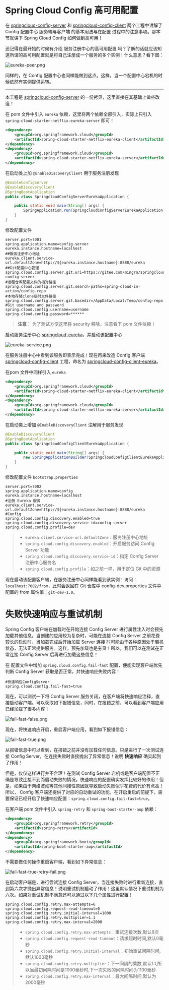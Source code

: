 # Spring Cloud Config 高可用配置

在 [springcloud-config-server](../springcloud-config-server) 和 [springcloud-config-client](../springcloud-config-client) 两个工程中讲解了 Config 配置中心 服务端与客户端 的基本用法与在配置
过程中的注意事项。那本节就讲下 Spring Cloud Config 如何做到高可用！

还记得在最开始的时候有介绍 服务注册中心的高可用配置 吗？了解的话就应该知道所谓的高可用配置就是将自己注册成一个服务的多个实例！什么意思？看下图：

![eureka-peer.png](images/eureka-peer.png)

同样的，在 Config 配置中心也同样能做到这点。这样，当一个配置中心宕机的时候依然有实例提供运转。

---

本工程是 [springcloud-config-server](../springcloud-config-server) 的一份拷贝，这里直接在其基础上做些改造！

在 pom 文件中引入 `eureka` 依赖，这里将两个依赖全部引入，实际上只引入 `spring-cloud-starter-netflix-eureka-server` 即可！

```xml
<dependency>
    <groupId>org.springframework.cloud</groupId>
    <artifactId>spring-cloud-starter-netflix-eureka-client</artifactId>
</dependency>
<dependency>
    <groupId>org.springframework.cloud</groupId>
    <artifactId>spring-cloud-starter-netflix-eureka-server</artifactId>
</dependency>
```

在启动类上加 `@EnableDiscoveryClient` 用于服务注册发现

```java
@EnableConfigServer
@EnableDiscoveryClient
@SpringBootApplication
public class SpringcloudConfigServerEurekaApplication {

	public static void main(String[] args) {
		SpringApplication.run(SpringcloudConfigServerEurekaApplication.class, args);
	}
}
```

修改配置文件

```properties
server.port=7001
spring.application.name=config-server
eureka.instance.hostname=localhost
##服务注册中心地址
eureka.client.service-url.defaultZone=http://${eureka.instance.hostname}:8888/eureka
##Git配置中心管理
spring.cloud.config.server.git.uri=https://gitee.com/mingrn/springcloud-config-server
#远程仓库配置文件的相对路径
spring.cloud.config.server.git.search-paths=spring-cloud-in-action/config-repo
#本地存储clone临时文件路径
spring.cloud.config.server.git.basedir=/AppData/Local/Temp/config-repo
#Git username and password
spring.cloud.config.username=username
spring.cloud.config.password=******
```

>**注意：** 为了测试方便这里将 security 移除，注意看下 pom 文件依赖！

启动服务注册中心 [springcloud-eureka](../springcloud-eureka)，并启动该配置中心

![eureka-service.png](images/eureka-service.png)

在服务注册中心中看到该服务即表示完成！现在再来改造 Config 客户端[springcloud-config-client](../springcloud-config-client) 工程，命名为 [springcloud-config-client-eureka](../springcloud-config-client-eureka)。

在pom 文件中同样引入 `eureka`

```xml
<dependency>
    <groupId>org.springframework.cloud</groupId>
    <artifactId>spring-cloud-starter-netflix-eureka-client</artifactId>
</dependency>
<dependency>
    <groupId>org.springframework.cloud</groupId>
    <artifactId>spring-cloud-starter-netflix-eureka-server</artifactId>
</dependency>
```

在启动类上增加 `@EnableDiscoveryClient` 注解用于服务发现

```java
@EnableDiscoveryClient
@SpringBootApplication
public class SpringcloudConfigClientEurekaApplication {

	public static void main(String[] args) {
		new SpringApplicationBuilder(SpringcloudConfigClientEurekaApplication.class).web(WebApplicationType.SERVLET).run(args);
	}
}
```

修改配置文件 `bootstrap.properties`

```properties
server.port=7002
spring.application.name=config
eureka.instance.hostname=localhost
#注册 Eureka 服务
eureka.client.service-url.defaultZone=http://${eureka.instance.hostname}:8888/eureka
#Config
spring.cloud.config.discovery.enabled=true
spring.cloud.config.discovery.service-id=config-server
spring.cloud.config.profile=dev
```

> - `eureka.client.service-url.defaultZone`：服务注册中心地址
> - `spring.cloud.config.discovery.enabled`：开启服务访问 Config Server 功能
> - `spring.cloud.config.discovery.service-id`：指定 Config Server 注册中心服务名
> - `spring.cloud.config.profile`：如之前一样，用于定位 Git 中的资源

现在启动该配置客户端，在服务注册中心同样能看到该实例！访问：`localhost:7002/from`，此时会返回在 Git 仓库中 config-dev.properties 文件中配置的 from 属性值：`git-dev-1.0`。

# 失败快速响应与重试机制

Spring Config 客户端在加载时在开始连接 Config Server 进行属性注入时会预先加载其他信息。当创建的应用较为复杂时，可能在连接 Config Server 之前花费较长的启动时，当加载完成后开始加载 Server 连接
时可能由于各种原因处于宕机状态，无法正常提供服务。这样，预先加载也是夯货！所以，我们可以在测试在正常连接 Config Server 后再进行加载这些信息！

在 配置文件中增加 `spring.cloud.config.fail-fast` 配置，便能实现客户端优先判断 Config Server 获取是否正常，并快速响应失败内容！

```properties
#快速响应ConfigServer
spring.cloud.config.fail-fast=true
```

现在，可以测试一下将 Config Server 服务关闭，在客户端将快速响应注释，直接启动客户端。可以获取如下报错信息，同时，在报错之前，可以看到客户端应用已经加载了很多内容！

![fail-fast-false.png](images/fail-fast-false.png)

现在，将快速响应开启，重启客户端应用，看到如下报错信息：

![fail-fast-true.png](images/fail-fast-true.png)

从报错信息中可以看到，在报错之前并没有加载任何信息。只是进行了一次测试连接 Config Server，在连接失败时直接抛出了异常信息！说明 **快速响应** 确实起到了作用！

但是，仅仅这样进行并不合理！在测试 Config Server 宕机或是客户端配置不正确是导致连接不到而启动失败的情况，快速响应的配置确实发挥比较好的作用！但是，如果由于网络波动等其他间接性原因就导致启动失败似乎花费的代价有点高！
所以， Config 客户端还提供了对应的自动重试的功能，在开启重启的前提下，需要保证已经开启了快速响应配置：`spring.cloud.config.fail-fast=true`。

在客户端 pom 文件中引入 `spring-retry` 和 `spring-boot-starter-aop` 依赖：

```xml
<dependency>
    <groupId>org.springframework.retry</groupId>
    <artifactId>spring-retry</artifactId>
</dependency>
<dependency>
    <groupId>org.springframework.boot</groupId>
    <artifactId>spring-boot-starter-aop</artifactId>
</dependency>
```

不需要做任何操作重启客户端，看到如下异常信息：

![fail-fast-true-retry-fail.png](images/fail-fast-true-retry-fail.png)

在启动客户端是，进行尝试连接 Config Server，当连接失败时进行重新连接，直到第六次才抛出异常信息！说明重试机制启动了作用！这里默认情况下重试机制为六次。如果对重试机制不满意还可以通过以下几个属性进行配置！

```properties
spring.cloud.config.retry.max-attempts=6
spring.cloud.config.request-read-timeout=0
spring.cloud.config.retry.initial-interval=1000
spring.cloud.config.retry.multiplier=1.1
spring.cloud.config.retry.max-interval=2000
```

> - `spring.cloud.config.retry.max-attempts`：重试连接次数,默认6次
> - `spring.cloud.config.request-read-timeout`：请求超时时间,默认0毫秒
> - `spring.cloud.config.retry.initial-interval`：初始重试间隔时间,默认1000毫秒
> - `spring.cloud.config.retry.multiplier`：下一间隔的乘数,默认1.1,所以当最初间隔时间是1000毫秒时,下一次失败的间隔时间为1100毫秒
> - `spring.cloud.config.retry.max-interval`：最大间隔时间,默认为2000毫秒